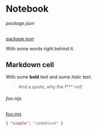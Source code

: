 <!-- srcbook:{"language":"javascript"} -->

# Notebook

###### package.json

[package.json](./package.json)

With some words right behind it.

## Markdown cell

With some **bold** text and some _italic_ text.

> And a quote, why the f\*\*\* not!

###### foo.mjs

[foo.mjs](./src/foo.mjs)

```json
{ "simple": "codeblock" }
```
